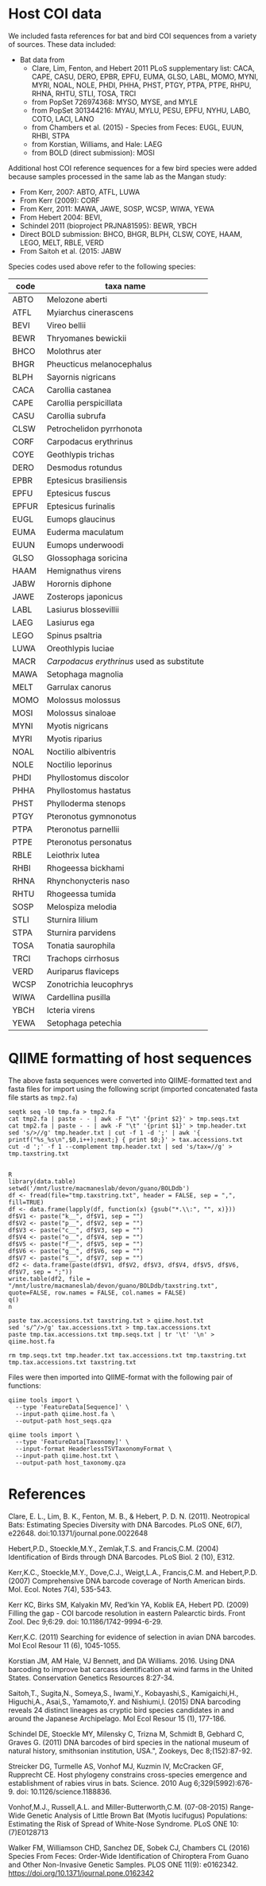 # Host COI data
We included fasta references for bat and bird COI sequences from a variety of sources. These data included:
- Bat data from
  - Clare, Lim, Fenton, and Hebert 2011 PLoS supplementary list: CACA, CAPE, CASU, DERO, EPBR, EPFU, EUMA, GLSO, LABL, MOMO, MYNI, MYRI, NOAL, NOLE, PHDI, PHHA, PHST, PTGY, PTPA, PTPE, RHPU, RHNA, RHTU, STLI, TOSA, TRCI
  - from PopSet 726974368: MYSO, MYSE, and MYLE
  - from PopSet 301344216: MYAU, MYLU, PESU, EPFU, NYHU, LABO, COTO, LACI, LANO
  - from Chambers et al. (2015) - Species from Feces: EUGL, EUUN, RHBI, STPA
  - from Korstian, Williams, and Hale: LAEG
  - from BOLD (direct submission): MOSI

Additional host COI reference sequences for a few bird species were added because samples processed in the same lab as the Mangan study:
  - From Kerr, 2007: ABTO, ATFL, LUWA
  - From Kerr (2009): CORF
  - From Kerr, 2011: MAWA, JAWE, SOSP, WCSP, WIWA, YEWA
  - From Hebert 2004: BEVI,
  - Schindel 2011 (bioproject PRJNA81595): BEWR, YBCH
  - Direct BOLD submission: BHCO, BHGR, BLPH, CLSW, COYE, HAAM, LEGO, MELT, RBLE, VERD
  - From Saitoh et al. (2015: JABW  

Species codes used above refer to the following species:

| code | taxa name |
| --- | --- |
|ABTO|Melozone aberti|
|ATFL|Myiarchus cinerascens|
|BEVI|Vireo bellii|
|BEWR|Thryomanes bewickii|
|BHCO|Molothrus ater|
|BHGR|Pheucticus melanocephalus|
|BLPH|Sayornis nigricans|
|CACA|Carollia castanea|
|CAPE|Carollia perspicillata|
|CASU|Carollia subrufa|
|CLSW|Petrochelidon pyrrhonota|
|CORF|Carpodacus erythrinus|
|COYE|Geothlypis trichas|
|DERO|Desmodus rotundus|
|EPBR|Eptesicus brasiliensis|
|EPFU|Eptesicus fuscus|
|EPFUR|Eptesicus furinalis|
|EUGL|Eumops glaucinus|
|EUMA|Euderma maculatum|
|EUUN|Eumops underwoodi|
|GLSO|Glossophaga soricina|
|HAAM|Hemignathus virens|
|JABW|Horornis diphone|
|JAWE|Zosterops japonicus|
|LABL|Lasiurus blossevillii|
|LAEG|Lasiurus ega|
|LEGO|Spinus psaltria|
|LUWA|Oreothlypis luciae|
|MACR|_Carpodacus erythrinus_ used as substitute|
|MAWA|Setophaga magnolia|
|MELT|Garrulax canorus|
|MOMO|Molossus molossus|
|MOSI|Molossus sinaloae|
|MYNI|Myotis nigricans|
|MYRI|Myotis riparius|
|NOAL|Noctilio albiventris|
|NOLE|Noctilio leporinus|
|PHDI|Phyllostomus discolor|
|PHHA|Phyllostomus hastatus|
|PHST|Phylloderma stenops|
|PTGY|Pteronotus gymnonotus|
|PTPA|Pteronotus parnellii|
|PTPE|Pteronotus personatus|
|RBLE|Leiothrix lutea|
|RHBI|Rhogeessa bickhami|
|RHNA|Rhynchonycteris naso|
|RHTU|Rhogeessa tumida|
|SOSP|Melospiza melodia|
|STLI|Sturnira lilium|
|STPA|Sturnira parvidens|
|TOSA|Tonatia saurophila|
|TRCI|Trachops cirrhosus|
|VERD|Auriparus flaviceps|
|WCSP|Zonotrichia leucophrys|
|WIWA|Cardellina pusilla|
|YBCH|Icteria virens|
|YEWA|Setophaga petechia|

# QIIME formatting of host sequences
The above fasta sequences were converted into QIIME-formatted text and fasta files for import using the following script (imported concatenated fasta file starts as `tmp2.fa`)
```
seqtk seq -l0 tmp.fa > tmp2.fa
cat tmp2.fa | paste - - | awk -F "\t" '{print $2}' > tmp.seqs.txt
cat tmp2.fa | paste - - | awk -F "\t" '{print $1}' > tmp.header.txt
sed 's/>//g' tmp.header.txt | cut -f 1 -d ';' | awk '{ printf("%s_%s\n",$0,i++);next;} { print $0;}' > tax.accessions.txt
cut -d ';' -f 1 --complement tmp.header.txt | sed 's/tax=//g' > tmp.taxstring.txt


R
library(data.table)
setwd('/mnt/lustre/macmaneslab/devon/guano/BOLDdb')
df <- fread(file="tmp.taxstring.txt", header = FALSE, sep = ",", fill=TRUE)
df <- data.frame(lapply(df, function(x) {gsub("*.\\:", "", x)}))
df$V1 <- paste("k__", df$V1, sep = "")
df$V2 <- paste("p__", df$V2, sep = "")
df$V3 <- paste("c__", df$V3, sep = "")
df$V4 <- paste("o__", df$V4, sep = "")
df$V5 <- paste("f__", df$V5, sep = "")
df$V6 <- paste("g__", df$V6, sep = "")
df$V7 <- paste("s__", df$V7, sep = "")
df2 <- data.frame(paste(df$V1, df$V2, df$V3, df$V4, df$V5, df$V6, df$V7, sep = ";"))
write.table(df2, file = "/mnt/lustre/macmaneslab/devon/guano/BOLDdb/taxstring.txt", quote=FALSE, row.names = FALSE, col.names = FALSE)
q()
n

paste tax.accessions.txt taxstring.txt > qiime.host.txt
sed 's/^/>/g' tax.accessions.txt > tmp.tax.accessions.txt
paste tmp.tax.accessions.txt tmp.seqs.txt | tr '\t' '\n' > qiime.host.fa

rm tmp.seqs.txt tmp.header.txt tax.accessions.txt tmp.taxstring.txt tmp.tax.accessions.txt taxstring.txt
```

Files were then imported into QIIME-format with the following pair of functions:
```
qiime tools import \
  --type 'FeatureData[Sequence]' \
  --input-path qiime.host.fa \
  --output-path host_seqs.qza

qiime tools import \
  --type 'FeatureData[Taxonomy]' \
  --input-format HeaderlessTSVTaxonomyFormat \
  --input-path qiime.host.txt \
  --output-path host_taxonomy.qza
```

# References

Clare, E. L., Lim, B. K., Fenton, M. B., & Hebert, P. D. N. (2011). Neotropical Bats: Estimating Species Diversity with DNA Barcodes. PLoS ONE, 6(7), e22648. doi:10.1371/journal.pone.0022648 

Hebert,P.D., Stoeckle,M.Y., Zemlak,T.S. and Francis,C.M. (2004) Identification of Birds through DNA Barcodes. PLoS Biol. 2 (10), E312.

Kerr,K.C., Stoeckle,M.Y., Dove,C.J., Weigt,L.A., Francis,C.M. and Hebert,P.D. (2007) Comprehensive DNA barcode coverage of North American birds. Mol. Ecol. Notes 7(4), 535-543.

Kerr KC, Birks SM, Kalyakin MV, Red'kin YA, Koblik EA, Hebert PD. (2009) Filling the gap - COI barcode resolution in eastern Palearctic birds. Front Zool. Dec 9;6:29. doi: 10.1186/1742-9994-6-29.

Kerr,K.C. (2011) Searching for evidence of selection in avian DNA barcodes. Mol Ecol Resour 11 (6), 1045-1055.

Korstian JM, AM Hale, VJ Bennett, and DA Williams. 2016. Using DNA barcoding to improve bat carcass identification at wind farms in the United States. Conservation Genetics Resources 8:27-34.

Saitoh,T., Sugita,N., Someya,S., Iwami,Y., Kobayashi,S., Kamigaichi,H., Higuchi,A., Asai,S., Yamamoto,Y. and Nishiumi,I. (2015) DNA barcoding reveals 24 distinct lineages as cryptic bird species candidates in and around the Japanese Archipelago. Mol Ecol Resour 15 (1), 177-186.

Schindel DE, Stoeckle MY, Milensky C, Trizna M, Schmidt B, Gebhard C, Graves G. (2011) DNA barcodes of bird species in the national museum of natural history, smithsonian institution, USA.", Zookeys, Dec 8;(152):87-92.

Streicker DG, Turmelle AS, Vonhof MJ, Kuzmin IV, McCracken GF, Rupprecht CE. Host phylogeny constrains cross-species emergence and establishment of rabies virus in bats. Science. 2010 Aug 6;329(5992):676-9. doi: 10.1126/science.1188836.

Vonhof,M.J., Russell,A.L. and Miller-Butterworth,C.M. (07-08-2015) Range-Wide Genetic Analysis of Little Brown Bat (Myotis lucifugus) Populations: Estimating the Risk of Spread of White-Nose Syndrome. PLoS ONE 10:(7)E0128713


Walker FM, Williamson CHD, Sanchez DE, Sobek CJ, Chambers CL (2016) Species From Feces: Order-Wide Identification of Chiroptera From Guano and Other Non-Invasive Genetic Samples. PLOS ONE 11(9): e0162342. https://doi.org/10.1371/journal.pone.0162342
